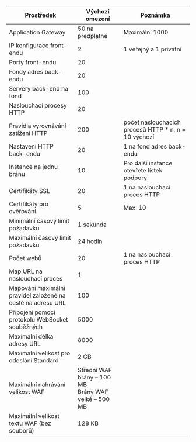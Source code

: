 | Prostředek | Výchozí omezení | Poznámka |
| --- | --- | --- |
| Application Gateway |50 na předplatné | Maximální 1000 |
| IP konfigurace front-endu |2 |1 veřejný a 1 privátní |
| Porty front-endu |20 | |
| Fondy adres back-endu |20 | |
| Servery back-end na fond |100 | |
| Naslouchací procesy HTTP |20 | |
| Pravidla vyrovnávání zatížení HTTP |200 |počet naslouchacích procesů HTTP * n, n = 10 výchozí |
| Nastavení HTTP back-endu |20 |1 na fond adres back-endu |
| Instance na jednu bránu |10 | Pro další instance otevřete lístek podpory |
| Certifikáty SSL |20 |1 na naslouchací proces HTTP |
| Certifikáty pro ověřování |5 | Max. 10 |
| Minimální časový limit požadavku |1 sekunda | |
| Maximální časový limit požadavku |24 hodin | |
| Počet webů |20 |1 na naslouchací proces HTTP |
| Map URL na naslouchací proces |1 | |
|Mapování maximální pravidel založené na cestě na adresu URL|100|
| Připojení pomocí protokolu WebSocket souběžných |5000| |
|Maximální délka adresy URL|8000|
| Maximální velikost pro odeslání Standard |2 GB | |
| Maximální nahrávání velikost WAF |Střední WAF brány – 100 MB<br>Brány WAF velké – 500 MB| |
|Maximální velikost textu WAF (bez souborů)|128 KB|

